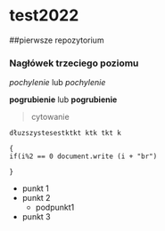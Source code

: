 # test2022 
##pierwsze repozytorium
### Nagłówek trzeciego poziomu
*pochylenie* lub _pochylenie_

**pogrubienie** lub __pogrubienie__
>cytowanie

`dłuzszystesestktkt ktk tkt k`
```kod programu for(i=1; i<=10; i++)
{
if(i%2 == 0 document.write (i + "br")

}
```

- punkt 1
- punkt 2
  - podpunkt1
- punkt 3
